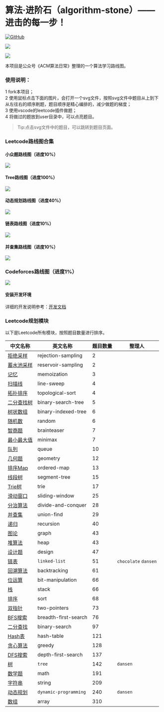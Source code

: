 # 算法·进阶石（algorithm-stone）—— 进击的每一步！

<p align='left'>
<a href="https://github.com/acm-clan/algorithm-stone" target="_blank"><img alt="GitHub" src="https://img.shields.io/github/stars/acm-clan/algorithm-stone?label=Stars&style=flat-square&logo=GitHub"></a>


<a href="https://www.zhihu.com/people/acm-clan" target="_blank"><img src="https://img.shields.io/badge/知乎-@acm-clan-000000.svg?style=flat-square&logo=Zhihu"></a>

<a href="" target="_blank"><img src="https://img.shields.io/badge/公众号-@ACM算法日常-000000.svg?style=flat-square&logo=WeChat"></a>

</p>

本项目是公众号《ACM算法日常》整理的一个算法学习路线图。

### 使用说明：
1 fork本项目；  
2 使用鼠标点击下面的图片，会打开一个svg文件，按照svg文件中题目从上到下从左往右的顺序刷题，题目顺序是精心编排的，减少做题的梯度；  
3 使用vscode的leetcode插件做题；  
4 将做过的题放到user目录中，可以点亮题目。  

> Tip:点击svg文件中的题目，可以跳转到题目页面。

### Leetcode路线图合集

#### 小众题路线图（进度10%）
<img src="https://raw.githubusercontent.com/acm-clan/algorithm-stone/main/images/leetcode_mini.svg">

#### Tree路线图（进度100%）
<img src="https://raw.githubusercontent.com/acm-clan/algorithm-stone/main/images/leetcode_tree.svg">

#### 动态规划路线图（进度40%）
<img src="https://raw.githubusercontent.com/acm-clan/algorithm-stone/main/images/leetcode_dp.svg">

#### 链表路线图（进度10%）
<img src="https://raw.githubusercontent.com/acm-clan/algorithm-stone/main/images/leetcode_linked_list.svg">

#### 并查集路线图（进度10%）
<img src="https://raw.githubusercontent.com/acm-clan/algorithm-stone/main/images/leetcode_union_find.svg">

### Codeforces路线图（进度1%）
<img src="https://raw.githubusercontent.com/acm-clan/algorithm-stone/main/images/codeforces.svg">


#### 安装开发环境

详细的开发说明参考：[开发文档](https://github.com/acm-clan/algorithm-stone/blob/main/docs/dev_zh.md)

### Leetcode规划模块
以下是Leetcode所有模块，按照题目数量进行排序。  

| 中文名称 | 英文名称 | 题目数量 | 整理人 |
| ---- | ---- | ---- | ---- |
|[拒绝采样](https://leetcode-cn.com/tag/rejection-sampling)| rejection-sampling| 2 | |  
|[蓄水池采样](https://leetcode-cn.com/tag/reservoir-sampling)| reservoir-sampling | 2 | |  
|[记忆](https://leetcode-cn.com/tag/memoization)| memoization | 3 | |  
|[扫描线](https://leetcode-cn.com/tag/line-sweep)| line-sweep | 4 | |  
|[拓扑排序](https://leetcode-cn.com/tag/topological-sort)| topological-sort | 4 | |  
|[二分查找树](https://leetcode-cn.com/tag/binary-search-tree)| binary-search-tree | 5 | |  
|[树状数组](https://leetcode-cn.com/tag/binary-indexed-tree)| binary-indexed-tree | 6 | |  
|[随机数](https://leetcode-cn.com/tag/random)| random  | 6 | |
|[智商题](https://leetcode-cn.com/tag/brainteaser)| brainteaser  | 7 | |
|[最小最大值](https://leetcode-cn.com/tag/minimax)| minimax  | 7 | |
|[队列](https://leetcode-cn.com/tag/queue)| queue  | 10 | |
|[几何题](https://leetcode-cn.com/tag/geometry)| geometry  | 12 | |
|[排序Map](https://leetcode-cn.com/tag/ordered-map)| ordered-map  | 13 | |
|[线段树](https://leetcode-cn.com/tag/segment-tree)| segment-tree  | 15 | |
|[Trie树](https://leetcode-cn.com/tag/trie)| trie  | 17 | |
|[滑动窗口](https://leetcode-cn.com/tag/sliding-window)| sliding-window  | 25 | |
|[分治算法](https://leetcode-cn.com/tag/divide-and-conquer)| divide-and-conquer  | 28 | |
|[并查集](https://leetcode-cn.com/tag/union-find)| union-find  |  29  | |
|[递归](https://leetcode-cn.com/tag/recursion)| recursion  | 40 | |
|[图论](https://leetcode-cn.com/tag/graph)| graph  | 43 | |
|[堆算法](https://leetcode-cn.com/tag/heap)| heap  |43  | |
|[设计题](https://leetcode-cn.com/tag/design)| design  | 47 | |
|[链表](https://leetcode-cn.com/tag/linked-list)| `linked-list` | 51 |`chocolate` `dansen` |
|[回溯算法](https://leetcode-cn.com/tag/backtracking)| backtracking  | 61 | |
|[位运算](https://leetcode-cn.com/tag/bit-manipulation)| bit-manipulation  | 66 | |
|[栈](https://leetcode-cn.com/tag/stack)| stack  | 66 | |
|[排序](https://leetcode-cn.com/tag/sort)| sort  |68  | |
|[双指针](https://leetcode-cn.com/tag/two-pointers)| two-pointers  | 73 | |
|[BFS搜索](https://leetcode-cn.com/tag/breadth-first-search)| breadth-first-search  | 76 | |
|[二分查找](https://leetcode-cn.com/tag/binary-search)| binary-search  | 97 | |
|[Hash表](https://leetcode-cn.com/tag/hash-table)| hash-table  | 121 | |
|[贪心算法](https://leetcode-cn.com/tag/greedy)| greedy  | 128 | |
|[DFS搜索](https://leetcode-cn.com/tag/depth-first-search)| depth-first-search  | 137 | |
|[树](https://leetcode-cn.com/tag/tree)| `tree`  | 142 |`dansen` |
|[数学题](https://leetcode-cn.com/tag/math)| math  | 191 | |
|[字符串](https://leetcode-cn.com/tag/string)| string  | 209 | |
|[动态规划](https://leetcode-cn.com/tag/dynamic-programming)| `dynamic-programming` | 240 |`dansen` |
|[数组](https://leetcode-cn.com/tag/array)| array|310  | |